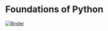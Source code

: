 # Foundations of Python

[![Binder](https://mybinder.org/badge_logo.svg)](https://mybinder.org/v2/gh/denisemauldin/ITFDNPython/master?filepath=Sales_Analysis.ipynb)
